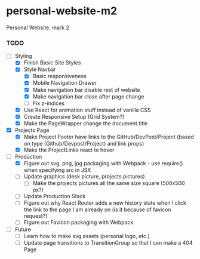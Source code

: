 # personal-website-m2
Personal Website, mark 2

### TODO
- [ ] Styling
  - [x] Finish Basic Site Styles
  - [x] Style Navbar
    - [x] Basic responsiveness
    - [x] Mobile Navigation Drawer
    - [x] Make navigation bar disable rest of website
    - [x] Make navigation bar close after page change
    - [ ] Fix z-indices
  - [x] Use React for animation stuff instead of vanilla CSS
  - [x] Create Responsive Setup (Grid System?)
  - [x] Make the PageWrapper change the document.title
- [x] Projects Page
  - [x] Make Project Footer have links to the GitHub/DevPost/Project (based on type (Github/Devpost/Project) and link props)
  - [x] Make the ProjectLinks react to hover
- [ ] Production
  - [x] Figure out svg, png, jpg packaging with Webpack - use require() when specifying src in JSX
  - [ ] Update graphics (desk picture, projects pictures)
    - [ ] Make the projects pictures all the same size square (500x500 px?)
  - [ ] Update Production Stack
  - [ ] Figure out why React Router adds a new history state when I click the link to the page I am already on (is it because of favicon request?)
  - [ ] Figure out Favicon packaging with Webpack
- [ ] Future
  - [ ] Learn how to make svg assets (personal logo, etc.)
  - [ ] Update page transitions to TransitionGroup so that I can make a 404 Page
